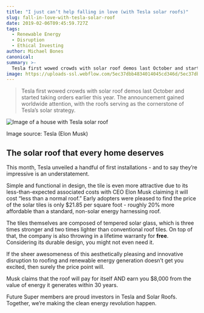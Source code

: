 ```yaml
---
title: "I just can’t help falling in love (with Tesla solar roofs)"
slug: fall-in-love-with-tesla-solar-roof
date: 2019-02-06T09:45:59.727Z
tags:
  - Renewable Energy
  - Disruption
  - Ethical Investing
author: Michael Bones
canonical:
summary: >-
  Tesla first wowed crowds with solar roof demos last October and started taking orders earlier this year. Future Super members are proud investors in Tesla and Solar Roofs. Read how together, we’re making the clean energy revolution happen.
image: https://uploads-ssl.webflow.com/5ec37dbb4834014045cd346d/5ec37dbc4834010cd5cd3e2b_5c1443dba80838e07d0d225b_Tesla-Solar-Roofs_main%20(1).png
---
```


> Tesla first wowed crowds with solar roof demos last October and started taking orders earlier this year. The announcement gained worldwide attention, with the roofs serving as the cornerstone of Tesla’s solar strategy.

![Image of a house with Tesla solar roof](<https://uploads-ssl.webflow.com/5ec37dbb4834014045cd346d/5ec37dbc4834010cd5cd3e2b_5c1443dba80838e07d0d225b_Tesla-Solar-Roofs_main%20(1).png>)

Image source: Tesla (Elon Musk)

## The solar roof that every home deserves

This month, Tesla unveiled a handful of first installations - and to say they’re impressive is an understatement.

Simple and functional in design, the tile is even more attractive due to its less-than-expected associated costs with CEO Elon Musk claiming it will cost “less than a normal roof.” Early adopters were pleased to find the price of the solar tiles is only $21.85 per square foot - roughly 20% more affordable than a standard, non-solar energy harnessing roof.

The tiles themselves are composed of tempered solar glass, which is three times stronger and two times lighter than conventional roof tiles. On top of that, the company is also throwing in a lifetime warranty for **free**. Considering its durable design, you might not even need it.

If the sheer awesomeness of this aesthetically pleasing and innovative disruption to roofing and renewable energy generation doesn’t get you excited, then surely the price point will.

Musk claims that the roof will pay for itself AND earn you $8,000 from the value of energy it generates within 30 years.

Future Super members are proud investors in Tesla and Solar Roofs. Together, we’re making the clean energy revolution happen.
